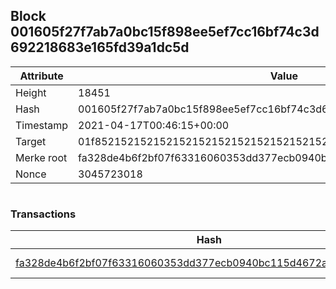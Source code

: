 ## Block 001605f27f7ab7a0bc15f898ee5ef7cc16bf74c3d692218683e165fd39a1dc5d

Attribute | Value
--- | ---
Height | 18451
Hash | 001605f27f7ab7a0bc15f898ee5ef7cc16bf74c3d692218683e165fd39a1dc5d
Timestamp | 2021-04-17T00:46:15+00:00
Target | 01f8521521521521521521521521521521521521521521521521521521521521
Merke root | fa328de4b6f2bf07f63316060353dd377ecb0940bc115d4672ac43d0b62fca2f
Nonce | 3045723018

```

```

### Transactions

Hash | Amount
--- | ---
[fa328de4b6f2bf07f63316060353dd377ecb0940bc115d4672ac43d0b62fca2f](fa328de4b6f2bf07f63316060353dd377ecb0940bc115d4672ac43d0b62fca2f.md) | 10.00000000 SKEPTI 
